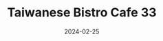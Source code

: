 ---
title: 'Taiwanese Bistro Cafe 33'
link: https://www.twcafe33.com
description: Small yet modern outpost serving Taiwanese specialty dishes.
tags: []
content-type: Good Eats
date: 2024-02-25
---